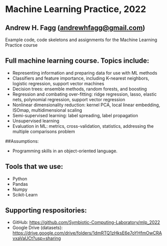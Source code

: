# Machine Learning Practice, 2022
## Andrew H. Fagg (andrewhfagg@gmail.com)

Example code, code skeletons and assignments for the Machine Learning Practice course 

## Full machine learning course.  Topics include:
- Representing information and preparing data for use with ML methods
- Classifiers and feature importance, including K-nearest neighbors, logistic regression, support vector machines
- Decision trees: ensemble methods, random forests, and boosting
- Regression and combating over-fitting: ridge regression,  lasso, elastic nets, polynomial regression, support vector regression
- Nonlinear dimensionality reduction: kernel PCA, local linear embedding, ISOmap, multidimensional scaling
- Semi-supervised learning: label spreading, label propagation
- Unsupervised learning
- Evaluation in ML: metrics, cross-validation, statistics, addressing the multiple comparisons problem 

##Assumptions: 
- Programming skills in an object-oriented language.

## Tools that we use: 
- Python
- Pandas
- Numpy
- Scikit-Learn

## Supporting respositories:
- GitHub: https://github.com/Symbiotic-Computing-Laboratory/mlp_2022
- Google Drive (datasets): https://drive.google.com/drive/folders/1dmRTQ1zHksE6e7oYHfmOwCRAvxaVaUCt?usp=sharing


